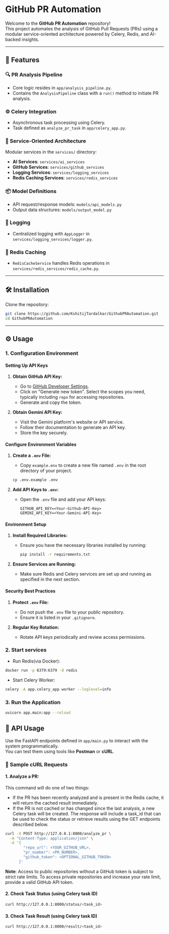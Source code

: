 # GitHub PR Automation

Welcome to the **GitHub PR Automation** repository!  
This project automates the analysis of GitHub Pull Requests (PRs) using a modular service-oriented architecture powered by Celery, Redis, and AI-backed insights.

---

## 🚀 Features

### 🔍 PR Analysis Pipeline
- Core logic resides in `app/analysis_pipeline.py`.
- Contains the `AnalysisPipeline` class with a `run()` method to initiate PR analysis.

### ⚙️ Celery Integration
- Asynchronous task processing using Celery.
- Task defined as `analyze_pr_task` in `app/celery_app.py`.

### 🧱 Service-Oriented Architecture
Modular services in the `services/` directory:
- **AI Services**: `services/ai_services`
- **GitHub Services**: `services/github_services`
- **Logging Services**: `services/logging_services`
- **Redis Caching Services**: `services/redis_services`

### 📦 Model Definitions
- API request/response models: `models/api_models.py`
- Output data structures: `models/output_model.py`

### 📝 Logging
- Centralized logging with `AppLogger` in `services/logging_services/logger.py`.

### 🧠 Redis Caching
- `RedisCacheService` handles Redis operations in `services/redis_services/redis_cache.py`.

---

## 🛠️ Installation

Clone the repository:

```bash
git clone https://github.com/KshitijTardalkar/GithubPRAutomation.git
cd GithubPRAutomation
```

---

## ⚙️ Usage

### 1. Configuration Environment

#### Setting Up API Keys

1. **Obtain GitHub API Key:**
   - Go to [GitHub Developer Settings](https://github.com/settings/tokens).
   - Click on "Generate new token". Select the scopes you need, typically including `repo` for accessing 
repositories.
   - Generate and copy the token.

2. **Obtain Gemini API Key:**
   - Visit the Gemini platform's website or API service.
   - Follow their documentation to generate an API key.
   - Store the key securely.

#### Configure Environment Variables

1. **Create a `.env` File:**
   - Copy `example.env` to create a new file named `.env` in the root directory of your project.
   ```bash
   cp .env.example .env
   ```

2. **Add API Keys to `.env`:**
   - Open the `.env` file and add your API keys:
     ```
     GITHUB_API_KEY=<Your-Github-API-Key>
     GEMINI_API_KEY=<Your-Gemini-API-Key>
     ```

#### Environment Setup

1. **Install Required Libraries:**
   - Ensure you have the necessary libraries installed by running:
     ```bash
     pip install -r requirements.txt
     ```

2. **Ensure Services are Running:**
   - Make sure Redis and Celery services are set up and running as specified in the next section.

#### Security Best Practices

1. **Protect `.env` File:**
   - Do not push the `.env` file to your public repository.
   - Ensure it is listed in your `.gitignore`.

2. **Regular Key Rotation:**
   - Rotate API keys periodically and review access permissions.


### 2. Start services
- Run Redis(via Docker):
```bash
docker run -p 6379:6379 -d redis
```

- Start Celery Worker:
```bash
celery -A app.celery_app worker --loglevel=info
```

### 3. Run the Application
```bash
uvicorn app.main:app --reload
```

## 📡 API Usage

Use the FastAPI endpoints defined in `app/main.py` to interact with the system programmatically.  
You can test them using tools like **Postman** or **cURL**.

### 🔁 Sample cURL Requests

#### 1. Analyze a PR: 
This command will do one of two things:
- If the PR has been recently analyzed and is present in the Redis cache, it will return the cached result immediately.
- If the PR is not cached or has changed since the last analysis, a new Celery task will be created. The response will include a task_id that can be used to check the status or retrieve results using the GET endpoints described below.
```bash
curl -X POST http://127.0.0.1:8000/analyze_pr \
  -H "Content-Type: application/json" \
  -d '{
        "repo_url": <YOUR_GITHUB_URL>,
        "pr_number": <PR_NUMBER>,
        "github_token": <OPTIONAL_GITHUB_TOKEN>
      }'
```

**Note**: Access to public repositories without a GitHub token is subject to strict rate limits. To access private repositories and increase your rate limit, provide a valid GitHub API token.

#### 2. Check Task Status (using Celery task ID)
```bash
curl http://127.0.0.1:8000/status/<task_id>
```

#### 3. Check Task Result (using Celery task ID)
```bash
curl http://127.0.0.1:8000/result/<task_id>
```